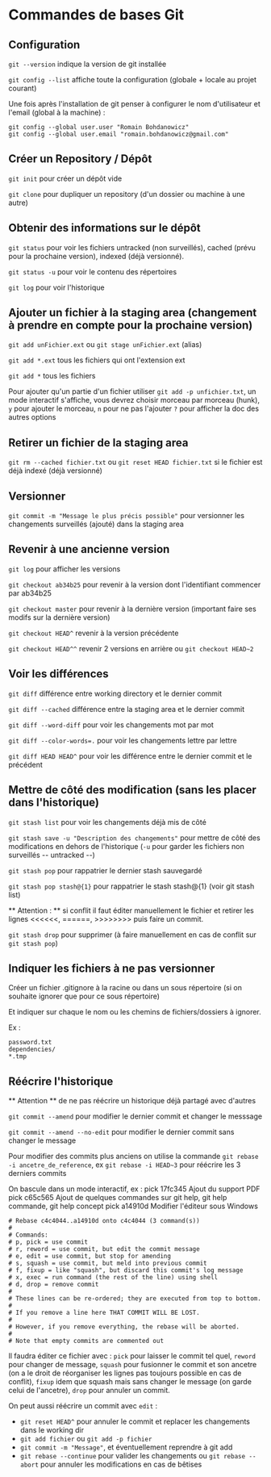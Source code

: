 # Commandes de bases Git

## Configuration

`git --version` indique la version de git installée

`git config --list` affiche toute la configuration (globale + locale au projet courant)

Une fois après l'installation de git penser à configurer le nom d'utilisateur et l'email (global à la machine) :

	git config --global user.user "Romain Bohdanowicz"
	git config --global user.email "romain.bohdanowicz@gmail.com"
	
## Créer un Repository / Dépôt

`git init` pour créer un dépôt vide

`git clone` pour dupliquer un repository (d'un dossier ou machine à une autre)

## Obtenir des informations sur le dépôt

`git status` pour voir les fichiers untracked (non surveillés), cached (prévu pour la prochaine version), indexed (déjà versionné).

`git status -u` pour voir le contenu des répertoires

`git log` pour voir l'historique

## Ajouter un fichier à la staging area (changement à prendre en compte pour la prochaine version)

`git add unFichier.ext` ou `git stage unFichier.ext` (alias)

`git add *.ext` tous les fichiers qui ont l'extension ext

`git add *` tous les fichiers

Pour ajouter qu'un partie d'un fichier utiliser `git add -p unfichier.txt`, un mode interactif s'affiche, vous devrez choisir morceau par morceau (hunk), `y` pour ajouter le morceau, `n` pour ne pas l'ajouter `?` pour afficher la doc des autres options

## Retirer un fichier de la staging area

`git rm --cached fichier.txt` ou `git reset HEAD fichier.txt` si le fichier est déjà indexé (déjà versionné)

## Versionner

`git commit -m "Message le plus précis possible"` pour versionner les changements surveillés (ajouté) dans la staging area

## Revenir à une ancienne version

`git log` pour afficher les versions

`git checkout ab34b25` pour revenir à la version dont l'identifiant commencer par ab34b25

`git checkout master` pour revenir à la dernière version (important faire ses modifs sur la dernière version)

`git checkout HEAD^` revenir à la version précédente

`git checkout HEAD^^` revenir 2 versions en arrière ou  `git checkout HEAD~2`

## Voir les différences

`git diff` différence entre working directory et le dernier commit

`git diff --cached` différence entre la staging area et le dernier commit

`git diff --word-diff` pour voir les changements mot par mot

`git diff --color-words=.` pour voir les changements lettre par lettre

`git diff HEAD HEAD^` pour voir les différence entre le dernier commit et le précédent

## Mettre de côté des modification (sans les placer dans l'historique)

`git stash list` pour voir les changements déjà mis de côté

`git stash save -u "Description des changements"` pour mettre de côté des modifications en dehors de l'historique (`-u` pour garder les fichiers non surveillés -- untracked --)

`git stash pop` pour rappatrier le dernier stash sauvegardé

`git stash pop stash@{1}` pour rappatrier le stash stash@{1} (voir git stash list)

** Attention : ** si conflit il faut éditer manuellement le fichier et retirer les lignes <<<<<<, ======, >>>>>>>> puis faire un commit.

`git stash drop` pour supprimer (à faire manuellement en cas de conflit sur `git stash pop`)

## Indiquer les fichiers à ne pas versionner

Créer un fichier .gitignore à la racine ou dans un sous répertoire (si on souhaite ignorer que pour ce sous répertoire)

Et indiquer sur chaque le nom ou les chemins de fichiers/dossiers à ignorer.

Ex :

	password.txt
	dependencies/
	*.tmp
	
## Réécrire l'historique

** Attention ** de ne pas réécrire un historique déjà partagé avec d'autres

`git commit --amend` pour modifier le dernier commit et changer le messsage

`git commit --amend --no-edit` pour modifier le dernier commit sans changer le message

Pour modifier des commits plus anciens on utilise la commande `git rebase -i ancetre_de_reference`, ex `git rebase -i HEAD~3` pour réécrire les 3 derniers commits

On bascule dans un mode interactif, ex :
	pick 17fc345 Ajout du support PDF
	pick c65c565 Ajout de quelques commandes sur git help, git help commande, git help concept
	pick a14910d Modifier l'éditeur sous Windows

	# Rebase c4c4044..a14910d onto c4c4044 (3 command(s))
	#
	# Commands:
	# p, pick = use commit
	# r, reword = use commit, but edit the commit message
	# e, edit = use commit, but stop for amending
	# s, squash = use commit, but meld into previous commit
	# f, fixup = like "squash", but discard this commit's log message
	# x, exec = run command (the rest of the line) using shell
	# d, drop = remove commit
	#
	# These lines can be re-ordered; they are executed from top to bottom.
	#
	# If you remove a line here THAT COMMIT WILL BE LOST.
	#
	# However, if you remove everything, the rebase will be aborted.
	#
	# Note that empty commits are commented out
	
Il faudra éditer ce fichier avec : `pick` pour laisser le commit tel quel, `reword` pour changer de message, `squash` pour fusionner le commit et son ancetre (on a le droit de réorganiser les lignes pas toujours possible en cas de conflit), `fixup` idem que squash mais sans changer le message (on garde celui de l'ancetre), `drop` pour annuler un commit.

On peut aussi réécrire un commit avec `edit` :

  * `git reset HEAD^` pour annuler le commit et replacer les changements dans le working dir
  * `git add fichier` ou `git add -p fichier`
  * `git commit -m "Message"`, et éventuellement reprendre à git add
  * `git rebase --continue` pour valider les changements ou `git rebase --abort` pour annuler les modifications en cas de bêtises
  



